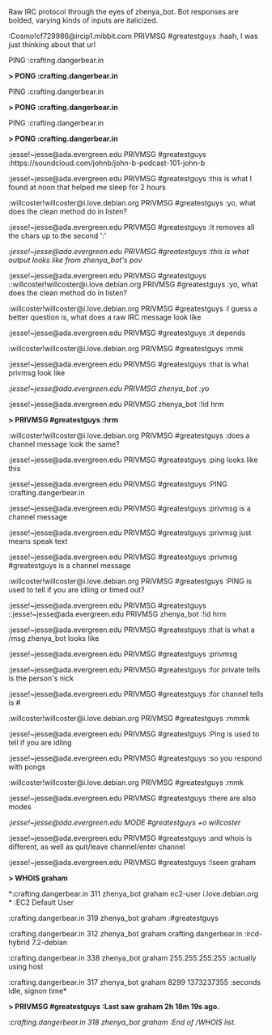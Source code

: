 Raw IRC protocol through the eyes of zhenya_bot. Bot responses are bolded, varying kinds of inputs are italicized.

:Cosmo\!cf729986@ircip1\.mibbit\.com PRIVMSG \#greatestguys :haah, I was just thinking about that url

PING :crafting\.dangerbear\.in

**> PONG :crafting\.dangerbear\.in**

PING :crafting\.dangerbear\.in

**> PONG :crafting\.dangerbear\.in**

PING :crafting\.dangerbear\.in

**> PONG :crafting\.dangerbear\.in**

:jesse\!~jesse@ada\.evergreen\.edu PRIVMSG \#greatestguys :https://soundcloud\.com/johnb/john\-b\-podcast\-101\-john\-b

:jesse\!~jesse@ada\.evergreen\.edu PRIVMSG \#greatestguys :this is what I found at noon that helped me sleep for 2 hours

:willcoster\!willcoster@i\.love\.debian\.org PRIVMSG \#greatestguys :yo, what does the clean method do in listen?

:jesse\!~jesse@ada\.evergreen\.edu PRIVMSG \#greatestguys :it removes all the chars up to the second ':'

*:jesse\!~jesse@ada\.evergreen\.edu PRIVMSG \#greatestguys :this is what output looks like from zhenya\_bot's pov*

:jesse\!~jesse@ada\.evergreen\.edu PRIVMSG \#greatestguys ::willcoster\!willcoster@i\.love\.debian\.org PRIVMSG \#greatestguys :yo, what does the clean method do in listen?

:willcoster\!willcoster@i\.love\.debian\.org PRIVMSG \#greatestguys :I guess a better question is, what does a raw IRC message look like

:jesse\!~jesse@ada\.evergreen\.edu PRIVMSG \#greatestguys :it depends

:willcoster\!willcoster@i\.love\.debian\.org PRIVMSG \#greatestguys :mmk

:jesse\!~jesse@ada\.evergreen\.edu PRIVMSG \#greatestguys :that is what privmsg look like

*:jesse\!~jesse@ada\.evergreen\.edu PRIVMSG zhenya\_bot :yo*

:jesse\!~jesse@ada\.evergreen\.edu PRIVMSG zhenya\_bot :\!id hrm

**> PRIVMSG \#greatestguys :hrm**

:willcoster\!willcoster@i\.love\.debian\.org PRIVMSG \#greatestguys :does a channel message look the same?

:jesse\!~jesse@ada\.evergreen\.edu PRIVMSG \#greatestguys :ping looks like this

:jesse\!~jesse@ada\.evergreen\.edu PRIVMSG \#greatestguys :PING :crafting\.dangerbear\.in

:jesse\!~jesse@ada\.evergreen\.edu PRIVMSG \#greatestguys :privmsg is a channel message

:jesse\!~jesse@ada\.evergreen\.edu PRIVMSG \#greatestguys :privmsg just means speak text

:jesse\!~jesse@ada\.evergreen\.edu PRIVMSG \#greatestguys :privmsg \#greatestguys is a channel message

:willcoster\!willcoster@i\.love\.debian\.org PRIVMSG \#greatestguys :PING is used to tell if you are idling or timed out?

:jesse\!~jesse@ada\.evergreen\.edu PRIVMSG \#greatestguys ::jesse\!~jesse@ada\.evergreen\.edu PRIVMSG zhenya\_bot :\!id hrm

:jesse\!~jesse@ada\.evergreen\.edu PRIVMSG \#greatestguys :that is what a /msg zhenya\_bot looks like

:jesse\!~jesse@ada\.evergreen\.edu PRIVMSG \#greatestguys :privmsg <channel>

:jesse\!~jesse@ada\.evergreen\.edu PRIVMSG \#greatestguys :for private tells <channel> is the person's nick

:jesse\!~jesse@ada\.evergreen\.edu PRIVMSG \#greatestguys :for channel tells <channel> is \#<channel name>

:willcoster\!willcoster@i\.love\.debian\.org PRIVMSG \#greatestguys :mmmk

:jesse\!~jesse@ada\.evergreen\.edu PRIVMSG \#greatestguys :Ping is used to tell if you are idling

:jesse\!~jesse@ada\.evergreen\.edu PRIVMSG \#greatestguys :so you respond with pongs

:willcoster\!willcoster@i\.love\.debian\.org PRIVMSG \#greatestguys :mmk

:jesse\!~jesse@ada\.evergreen\.edu PRIVMSG \#greatestguys :there are also modes

*:jesse\!~jesse@ada\.evergreen\.edu MODE \#greatestguys \+o willcoster*

:jesse\!~jesse@ada\.evergreen\.edu PRIVMSG \#greatestguys :and whois is different, as well as quit/leave channel/enter channel

:jesse\!~jesse@ada\.evergreen\.edu PRIVMSG \#greatestguys :\!seen graham

**> WHOIS  graham**

*:crafting\.dangerbear\.in 311 zhenya\_bot graham ec2\-user i\.love\.debian\.org \* :EC2 Default User

:crafting\.dangerbear\.in 319 zhenya\_bot graham :\#greatestguys

:crafting\.dangerbear\.in 312 zhenya\_bot graham crafting\.dangerbear\.in :ircd\-hybrid 7\.2\-debian

:crafting\.dangerbear\.in 338 zhenya\_bot graham 255\.255\.255\.255 :actually using host

:crafting\.dangerbear\.in 317 zhenya\_bot graham 8299 1373237355 :seconds idle, signon time*

**> PRIVMSG \#greatestguys :Last saw graham 2h 18m 19s ago\.**

*:crafting\.dangerbear\.in 318 zhenya\_bot graham :End of /WHOIS list\.*



